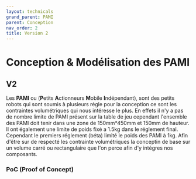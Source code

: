 ```yaml
---
layout: technicals
grand_parent: PAMI
parent: Conception
nav_order: 2
title: Version 2
---
```



# Conception & Modélisation des PAMI

## V2

Les **PAMI** ou (**P**etits **A**ctionneurs **M**obile **I**ndépendant), sont des petits robots qui sont soumis à plusieurs régle pour la conception ce sont les contraintes volumétriques qui nous intéresse le plus. En effets il n'y a pas de nombre limite de PAMI présent sur la table de jeu cependant l'ensemble des PAMI doit tenir dans une zone de 150mm*450mm et 150mm de hauteur. Il ont également une limite de poids fixé a 1.5kg dans le réglement final. Cependant le premiers réglement (béta) limité le poids des PAMI à 1kg. Afin d'être sur de respecté les contrainte volumétriques la conceptin de base sur un volume carré ou rectangulaire que l'on perce afin d'y intégres nos composants.


### PoC (Proof of Concept)


<model-viewer disable-zoom src="../../models/PAMI_v2.gltf" ar ar-modes="webxr scene-viewer quick-look" camera-controls tone-mapping="neutral" shadow-intensity="1" style="height: 150%; width: 150%;"> </model-viewer>